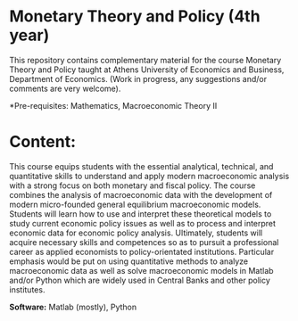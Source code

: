# Monetary Theory and Policy (4th year)

This repository contains complementary material for the course Monetary Theory and Policy taught at Athens University of Economics and Business, Department of Economics. (Work in progress, any suggestions and/or comments are very welcome).

*Pre-requisites: Mathematics, Macroeconomic Theory II

# Content: 

This course equips students with the essential analytical, technical, and quantitative skills to understand and apply modern macroeconomic analysis with a strong focus on both monetary and fiscal policy.  The course combines the analysis of macroeconomic data with the development of modern micro-founded general equilibrium macroeconomic models. Students will learn how to use and interpret these theoretical models to study current economic policy issues as well as to process and interpret economic data for economic policy analysis. Ultimately, students will acquire necessary skills and competences so as to pursuit a professional career as applied economists to policy-orientated institutions.  Particular emphasis would be put on using quantitative methods to analyze macroeconomic data as well as solve macroeconomic models in Matlab and/or Python which are widely used in Central Banks and other policy institutes. 

$\textbf{Software:}$ Matlab (mostly), Python
